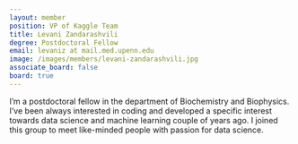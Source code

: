 ```yaml
---
layout: member
position: VP of Kaggle Team
title: Levani Zandarashvili
degree: Postdoctoral Fellow
email: levaniz at mail.med.upenn.edu
image: /images/members/levani-zandarashvili.jpg
associate_board: false
board: true
---
```


I’m a postdoctoral fellow in the department of Biochemistry and Biophysics. I’ve been always interested in coding and developed a specific interest towards data science and machine learning couple of years ago. I joined this group to meet like-minded people with passion for data science.